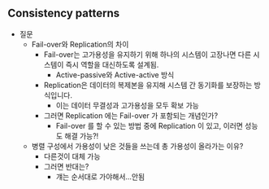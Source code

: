 ## Consistency patterns

- 질문
    - Fail-over와 Replication의 차이
        - Fail-over는 고가용성을 유지하기 위해 하나의 시스템이 고장나면 다른 시스템이 즉시 역할을 대신하도록 설계됨.
            - Active-passive와 Active-active 방식
        - Replication은 데이터의 복제본을 유지해 시스템 간 동기화를 보장하는 방식입니다.
            - 이는 데이터 무결성과 고가용성을 모두 확보 가능
        - 그러면 Replication 에는 Fail-over 가 포함되는 개념인가?
            - Fail-over 를 할 수 있는 방법 중에 Replication 이 있고, 이러면 성능도 해결 가능?!
    - 병렬 구성에서 가용성이 낮은 것들을 쓰는데 총 가용성이 올라가는 이유?
        - 다른것이 대체 가능
        - 그러면 반대는?
            - 걔는 순서대로 가야해서…안됨
